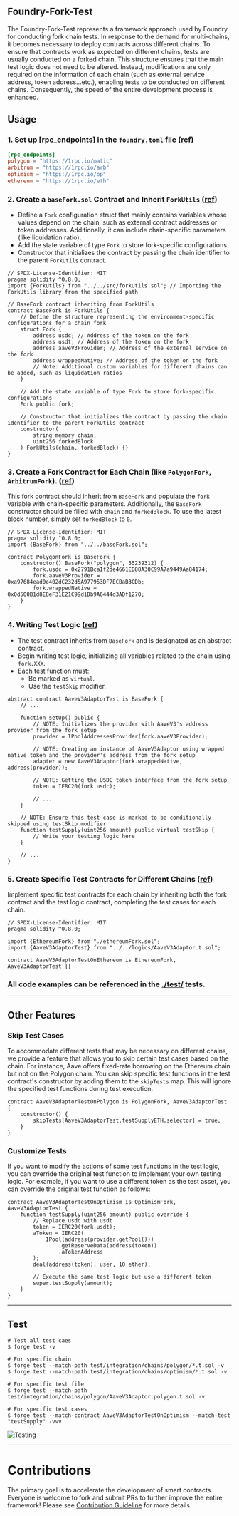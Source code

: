 ## Foundry-Fork-Test
The Foundry-Fork-Test represents a framework approach used by Foundry for conducting fork chain tests. In response to the demand for multi-chains, it becomes necessary to deploy contracts across different chains. To ensure that contracts work as expected on different chains, tests are usually conducted on a forked chain. This structure ensures that the main test logic does not need to be altered. Instead, modifications are only required on the information of each chain (such as external service address, token address...etc.), enabling tests to be conducted on different chains. Consequently, the speed of the entire development process is enhanced.

## Usage

### 1. Set up [rpc_endpoints] in the `foundry.toml` file ([ref](./foundry.toml))
``` toml
[rpc_endpoints]
polygon = "https://1rpc.io/matic"
arbitrum = "https://1rpc.io/arb"
optimism = "https://1rpc.io/op"
ethereum = "https://1rpc.io/eth"
```

### 2. Create a `baseFork.sol` Contract and Inherit `ForkUtils` ([ref](./test/integration/baseFork.sol))
- Define a `Fork` configuration struct that mainly contains variables whose values depend on the chain, such as external contract addresses or token addresses. Additionally, it can include chain-specific parameters (like liquidation ratio).
- Add the state variable of type `Fork` to store fork-specific configurations.
- Constructor that initializes the contract by passing the chain identifier to the parent `ForkUtils` contract.

```Solidity
// SPDX-License-Identifier: MIT
pragma solidity ^0.8.0;
import {ForkUtils} from "../../src/forkUtils.sol"; // Importing the ForkUtils library from the specified path

// BaseFork contract inheriting from ForkUtils
contract BaseFork is ForkUtils {
    // Define the structure representing the environment-specific configurations for a chain fork
    struct Fork {
        address usdc; // Address of the token on the fork
        address usdt; // Address of the token on the fork
        address aaveV3Provider; // Address of the external service on the fork
        address wrappedNative; // Address of the token on the fork
        // Note: Additional custom variables for different chains can be added, such as liquidation ratios
    }

    // Add the state variable of type Fork to store fork-specific configurations
    Fork public fork;

    // Constructor that initializes the contract by passing the chain identifier to the parent ForkUtils contract
    constructor(
        string memory chain,
        uint256 forkedBlock
    ) ForkUtils(chain, forkedBlock) {}
}
```

### 3. Create a Fork Contract for Each Chain (like `PolygonFork`, `ArbitrumFork`).  ([ref](./test/integration/chains/polygon/polygonFork.sol))
This fork contract should inherit from `BaseFork` and populate the `fork` variable with chain-specific parameters. Additionally, the `BaseFork` constructor should be filled with `chain` and `forkedBlock`. To use the latest block number, simply set `forkedBlock` to `0`.
``` Solidity
// SPDX-License-Identifier: MIT
pragma solidity ^0.8.0;
import {BaseFork} from "../../baseFork.sol";

contract PolygonFork is BaseFork {
    constructor() BaseFork("polygon", 55239312) {
        fork.usdc = 0x2791Bca1f2de4661ED88A30C99A7a9449Aa84174;
        fork.aaveV3Provider = 0xa97684ead0e402dC232d5A977953DF7ECBaB3CDb;
        fork.wrappedNative = 0x0d500B1d8E8eF31E21C99d1Db9A6444d3ADf1270;
    }
}

```


### 4. Writing Test Logic  ([ref](./test/integration/logics/AaveV3Adaptor.t.sol))
- The test contract inherits from `BaseFork` and is designated as an abstract contract.
- Begin writing test logic, initializing all variables related to the chain using `fork.XXX`.
- Each test function must:
    - Be marked as `virtual`.
    - Use the `testSkip` modifier.

```solidity
abstract contract AaveV3AdaptorTest is BaseFork {
    // ...

    function setUp() public {
        // NOTE: Initializes the provider with AaveV3's address provider from the fork setup
        provider = IPoolAddressesProvider(fork.aaveV3Provider);

        // NOTE: Creating an instance of AaveV3Adaptor using wrapped native token and the provider's address from the fork setup
        adapter = new AaveV3Adaptor(fork.wrappedNative, address(provider));

        // NOTE: Getting the USDC token interface from the fork setup
        token = IERC20(fork.usdc);

        // ...
    }

    // NOTE: Ensure this test case is marked to be conditionally skipped using testSkip modifier
    function testSupply(uint256 amount) public virtual testSkip {
        // Write your testing logic here
    }

    // ...
}
```


### 5. Create Specific Test Contracts for Different Chains  ([ref](./test/integration/chains/ethereum/AaveV3Adaptor.ethereum.t.sol))
Implement specific test contracts for each chain by inheriting both the fork contract and the test logic contract, completing the test cases for each chain.

``` solidity
// SPDX-License-Identifier: MIT
pragma solidity ^0.8.0;

import {EthereumFork} from "./ethereumFork.sol";
import {AaveV3AdaptorTest} from "../../logics/AaveV3Adaptor.t.sol";

contract AaveV3AdaptorTestOnEthereum is EthereumFork, AaveV3AdaptorTest {}

```


### All code examples can be referenced in the  [./test/](./test) tests.

---

## Other Features
### Skip Test Cases
To accommodate different tests that may be necessary on different chains, we provide a feature that allows you to skip certain test cases based on the chain. For instance, Aave offers fixed-rate borrowing on the Ethereum chain but not on the Polygon chain. You can skip specific test functions in the test contract's constructor by adding them to the `skipTests` map. This will ignore the specified test functions during test execution.

```Solidity
contract AaveV3AdaptorTestOnPolygon is PolygonFork, AaveV3AdaptorTest {
    constructor() {
        skipTests[AaveV3AdaptorTest.testSupplyETH.selector] = true;
    }
}
```


### Customize Tests
If you want to modify the actions of some test functions in the test logic, you can override the original test function to implement your own testing logic. For example, if you want to use a different token as the test asset, you can override the original test function as follows:

``` Solidity
contract AaveV3AdaptorTestOnOptimism is OptimismFork, AaveV3AdaptorTest {
    function testSupply(uint256 amount) public override {
        // Replace usdc with usdt
        token = IERC20(fork.usdt);
        aToken = IERC20(
            IPool(address(provider.getPool()))
                .getReserveData(address(token))
                .aTokenAddress
        );
        deal(address(token), user, 10 ether);

        // Execute the same test logic but use a different token
        super.testSupply(amount);
    }
}

```


---

## Test
```shell
# Test all test caes
$ forge test -v

# For specific chain
$ forge test --match-path test/integration/chains/polygon/*.t.sol -v
$ forge test --match-path test/integration/chains/optimism/*.t.sol -v

# For specific test file
$ forge test --match-path test/integration/chains/polygon/AaveV3Adaptor.polygon.t.sol -v

# For specific test cases
$ forge test --match-contract AaveV3AdaptorTestOnOptimism --match-test "testSupply" -vvv
```

![Testing](./img/testing.png)

---

# Contributions

The primary goal is to accelerate the development of smart contracts. Everyone is welcome to fork and submit PRs to further improve the entire framework!
Please see [Contribution Guideline](CONTRIBUTION.md) for more details.
